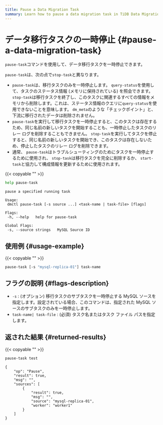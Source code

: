 ```yaml
---
title: Pause a Data Migration Task
summary: Learn how to pause a data migration task in TiDB Data Migration.
---
```


# データ移行タスクの一時停止 {#pause-a-data-migration-task}

`pause-task`コマンドを使用して、データ移行タスクを一時停止できます。

`pause-task`は、次の点で`stop-task`と異なります。

-   `pause-task`は、移行タスクのみを一時停止します。 `query-status`を使用して、タスクのステータス情報 (メモリに保持されている) を照会できます。 `stop-task`は移行タスクを終了し、このタスクに関連するすべての情報をメモリから削除します。これは、ステータス情報のクエリに`query-status`を使用できないことを意味します。 `dm_meta`のような「チェックポイント」と、下流に移行されたデータは削除されません。
-   `pause-task`を実行して移行タスクを一時停止すると、このタスクは存在するため、同じ名前の新しいタスクを開始することも、一時停止したタスクのリレー ログを削除することもできません。 `stop-task`を実行してタスクを停止すると、同じ名前の新しいタスクを開始でき、このタスクは存在しないため、停止したタスクのリレー ログを削除できます。
-   通常、 `pause-task`はトラブルシューティングのためにタスクを一時停止するために使用され、 `stop-task`は移行タスクを完全に削除するか、 `start-task`と協力して構成情報を更新するために使用されます。

{{< copyable "" >}}

```bash
help pause-task
```

```
pause a specified running task

Usage:
 dmctl pause-task [-s source ...] <task-name | task-file> [flags]

Flags:
 -h, --help   help for pause-task

Global Flags:
 -s, --source strings   MySQL Source ID
```

## 使用例 {#usage-example}

{{< copyable "" >}}

```bash
pause-task [-s "mysql-replica-01"] task-name
```

## フラグの説明 {#flags-description}

-   `-s` : (オプション) 移行タスクのサブタスクを一時停止する MySQL ソースを指定します。設定されている場合、このコマンドは、指定された MySQL ソースのサブタスクのみを一時停止します。
-   `task-name| task-file` : (必須) タスク名またはタスク ファイル パスを指定します。

## 返された結果 {#returned-results}

{{< copyable "" >}}

```bash
pause-task test
```

```
{
    "op": "Pause",
    "result": true,
    "msg": "",
    "sources": [
        {
            "result": true,
            "msg": "",
            "source": "mysql-replica-01",
            "worker": "worker1"
        }
    ]
}
```

